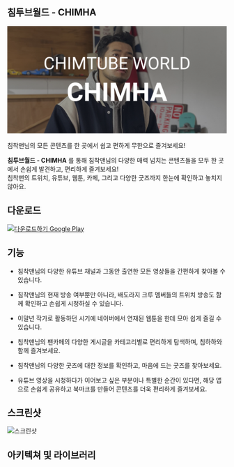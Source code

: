 ## 침투브월드 - CHIMHA
![그래픽 이미지](https://github.com/sghoregooteitehoo03/ChimtubeWorld/blob/master/image/graphic_image.png)

침착맨님의 모든 콘텐츠를 한 곳에서 쉽고 편하게 무한으로 즐겨보세요!


**침투브월드 - CHIMHA** 를 통해 침착맨님의 다양한 매력 넘치는 콘텐츠들을 모두 한 곳에서 손쉽게 발견하고, 편리하게 즐겨보세요!  
침착맨의 트위치, 유튜브, 웹툰, 카페, 그리고 다양한 굿즈까지 한눈에 확인하고 놓치지 않아요.

## 다운로드
<a href='https://play.google.com/store/apps/details?id=com.sghore.chimtubeworld&hl=ko-KR&pcampaignid=pcampaignidMKT-Other-global-all-co-prtnr-py-PartBadge-Mar2515-1'><img alt='다운로드하기 Google Play' src='https://play.google.com/intl/en_us/badges/static/images/badges/ko_badge_web_generic.png' height="80"/></a>

## 기능
- 침착맨님의 다양한 유튜브 채널과 그동안 출연한 모든 영상들을 간편하게 찾아볼 수 있습니다.  

- 침착맨님의 현재 방송 여부뿐만 아니라, 배도라지 크루 멤버들의 트위치 방송도 함께 확인하고 손쉽게 시청하실 수 있습니다.

- 이말년 작가로 활동하던 시기에 네이버에서 연재된 웹툰을 한데 모아 쉽게 즐길 수 있습니다.

- 침착맨님의 팬카페의 다양한 게시글을 카테고리별로 편리하게 탐색하며, 침하하와 함께 즐겨보세요.

- 침착맨님의 다양한 굿즈에 대한 정보를 확인하고, 마음에 드는 굿즈를 찾아보세요.

- 유튜브 영상을 시청하다가 이어보고 싶은 부분이나 특별한 순간이 있다면, 해당 앱으로 손쉽게 공유하고 북마크를 만들어 콘텐츠를 더욱 편리하게 즐겨보세요.

## 스크린샷
![스크린샷](https://github.com/sghoregooteitehoo03/ChimtubeWorld/blob/master/image/screenshot.png)

## 아키텍쳐 및 라이브러리

